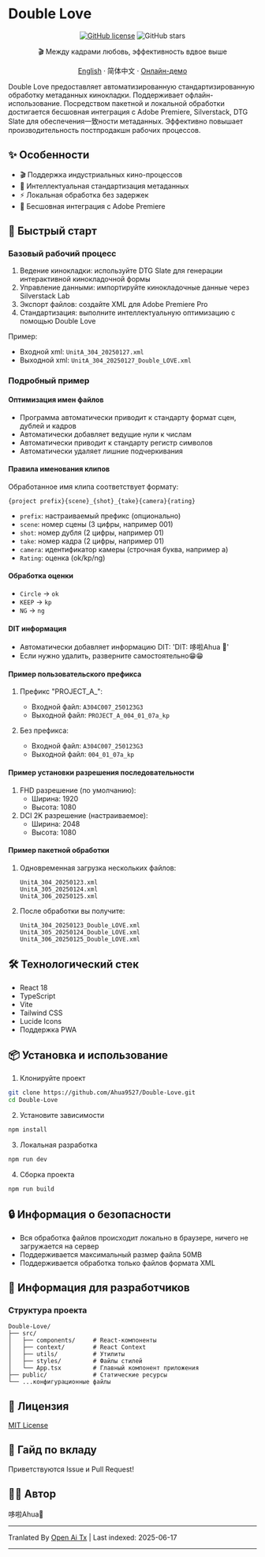 # Double Love

<div align="center">

[![GitHub license](https://img.shields.io/github/license/Ahua9527/Double-Love)](https://github.com/Ahua9527/Double-Love/blob/main/LICENSE)
![GitHub stars](https://img.shields.io/github/stars/Ahua9527/Double-Love)

🎬 Между кадрами любовь, эффективность вдвое выше

[//]: # (Пасхалка в коде)
<!Double Love: Пусть в каждом кадре скрывается моя невысказанная частота кадров -->

[English](./README.en.md) · 简体中文 · [Онлайн-демо](https://double-love.ahua.space)

</div>

Double Love предоставляет автоматизированную стандартизированную обработку метаданных кинокладки. Поддерживает офлайн-использование. Посредством пакетной и локальной обработки достигается бесшовная интеграция с Adobe Premiere, Silverstack, DTG Slate для обеспечения一致ности метаданных. Эффективно повышает производительность постпродакшн рабочих процессов.

## ✨ Особенности

- 🎬 Поддержка индустриальных кино-процессов
- 📝 Интеллектуальная стандартизация метаданных
- ⚡ Локальная обработка без задержек
- 🧩 Бесшовная интеграция с Adobe Premiere

## 🚀 Быстрый старт

### Базовый рабочий процесс

1. Ведение кинокладки: используйте DTG Slate для генерации интерактивной кинокладочной формы
2. Управление данными: импортируйте кинокладочные данные через Silverstack Lab
3. Экспорт файлов: создайте XML для Adobe Premiere Pro
4. Стандартизация: выполните интеллектуальную оптимизацию с помощью Double Love

Пример:
- Входной xml: `UnitA_304_20250127.xml`
- Выходной xml: `UnitA_304_20250127_Double_LOVE.xml`

### Подробный пример

#### Оптимизация имен файлов
- Программа автоматически приводит к стандарту формат сцен, дублей и кадров
- Автоматически добавляет ведущие нули к числам
- Автоматически приводит к стандарту регистр символов
- Автоматически удаляет лишние подчеркивания

#### Правила именования клипов

Обработанное имя клипа соответствует формату:
```
{project prefix}{scene}_{shot}_{take}{camera}{rating}
```

- `prefix`: настраиваемый префикс (опционально)
- `scene`: номер сцены (3 цифры, например 001)
- `shot`: номер дубля (2 цифры, например 01)
- `take`: номер кадра (2 цифры, например 01)
- `camera`: идентификатор камеры (строчная буква, например a)
- `Rating`: оценка (ok/kp/ng)

#### Обработка оценки
- `Circle` → `ok`
- `KEEP` → `kp`
- `NG` → `ng`

#### DIT информация
- Автоматически добавляет информацию DIT: 'DIT: 哆啦Ahua 🌱'
- Если нужно удалить, разверните самостоятельно😁😁

#### Пример пользовательского префикса

1. Префикс "PROJECT_A_":
   - Входной файл: `A304C007_250123G3`
   - Выходной файл: `PROJECT_A_004_01_07a_kp`

2. Без префикса:
   - Входной файл: `A304C007_250123G3`
   - Выходной файл: `004_01_07a_kp`

#### Пример установки разрешения последовательности

1. FHD разрешение (по умолчанию):
   - Ширина: 1920
   - Высота: 1080   
2. DCI 2K разрешение (настраиваемое):
   - Ширина: 2048
   - Высота: 1080   

#### Пример пакетной обработки

1. Одновременная загрузка нескольких файлов:
   ```
   UnitA_304_20250123.xml
   UnitA_305_20250124.xml
   UnitA_306_20250125.xml
   ```

2. После обработки вы получите:
   ```
   UnitA_304_20250123_Double_LOVE.xml
   UnitA_305_20250124_Double_LOVE.xml
   UnitA_306_20250125_Double_LOVE.xml
   ```

## 🛠️ Технологический стек

- React 18
- TypeScript
- Vite
- Tailwind CSS
- Lucide Icons
- Поддержка PWA

## 📦 Установка и использование

1. Клонируйте проект

```bash
git clone https://github.com/Ahua9527/Double-Love.git
cd Double-Love
```

2. Установите зависимости

```bash
npm install
```

3. Локальная разработка

```bash
npm run dev
```

4. Сборка проекта

```bash
npm run build
```

## 🔒 Информация о безопасности

- Вся обработка файлов происходит локально в браузере, ничего не загружается на сервер
- Поддерживается максимальный размер файла 50MB
- Поддерживается обработка только файлов формата XML

## 🌈 Информация для разработчиков

### Структура проекта

```
Double-Love/
├── src/
│   ├── components/     # React-компоненты
│   ├── context/        # React Context
│   ├── utils/          # Утилиты
│   ├── styles/         # Файлы стилей
│   └── App.tsx         # Главный компонент приложения
├── public/             # Статические ресурсы
└── ...конфигурационные файлы
```


## 📃 Лицензия

[MIT License](LICENSE)

## 🤝 Гайд по вкладу

Приветствуются Issue и Pull Request!

## 👨‍💻 Автор

哆啦Ahua🌱

---

Tranlated By [Open Ai Tx](https://github.com/OpenAiTx/OpenAiTx) | Last indexed: 2025-06-17

---